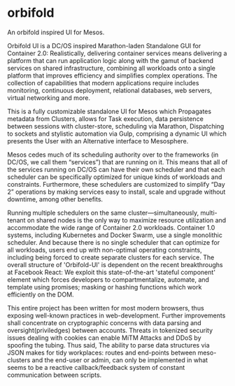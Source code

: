# orbifold
An orbifold inspired UI for Mesos.

Orbifold UI is a DC/OS inspired Marathon-laden Standalone GUI for Container 2.0: Realistically, delivering container services means delivering a platform that can run application logic along with the gamut of backend services on shared infrastructure, combining all workloads onto a single platform that improves efficiency and simplifies complex operations. The collection of capabilities that modern applications require includes monitoring, continuous deployment, relational databases, web servers, virtual networking and more.

This is a fully customizable standalone UI for Mesos which Propagates metadata from Clusters, allows for Task execution, data persistence between sessions with cluster-store, scheduling via Marathon, Dispatching to sockets and stylistic automation via Gulp, comprising a dynamic UI which presents the User with an Alternative interface to Mesosphere.

Mesos cedes much of its scheduling authority over to the frameworks (in DC/OS, we call them “services”) that are running on it. This means that all of the services running on DC/OS can have their own scheduler and that each scheduler can be specifically optimized for unique kinds of workloads and constraints. Furthermore, these schedulers are customized to simplify “Day 2” operations by making services easy to install, scale and upgrade without downtime, among other benefits.

Running multiple schedulers on the same cluster—simultaneously, multi-tenant on shared nodes is the only way to maximize resource utilization and accommodate the wide range of Container 2.0 workloads. Container 1.0 systems, including Kubernetes and Docker Swarm, use a single monolithic scheduler. And because there is no single scheduler that can optimize for all workloads, users end up with non-optimal operating constraints, including being forced to create separate clusters for each service. The overall structure of 'Orbifold-UI' is dependent on the recent breakthroughs at Facebook React: We exploit this state-of-the-art 'stateful component' element 
which forces developers to compartmentalize, automate, and template using promises; masking or hashing functions which work efficiently on the DOM. 

This entire project has been written for most modern browsers, thus exposing well-known practices in web-development. Further improvements shall concentrate on cryptographic concerns 
with data parsing and oversight(priviledges) between accounts. Threats in tokenized security issues dealing with cookies can enable MiTM Attacks and DDoS by spoofing the tubing. Thus said,
The ability to parse data structures via JSON makes for tidy workplaces: routes and end-points between meso-clusters and the end-user or admin, can only be implemented in what seems to be a reactive callback/feedback system of constant communication between scripts. 

